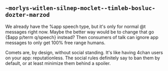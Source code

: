 ## `~morlys-witlen-silnep-moclet--timleb-bosluc-dozter-marzod`
We already have the %app speech type, but it's only for normal @t messages right now. Maybe the better way would be to change that go {$app p/term q/speech} instead? Then consumers of talk can ignore app messages to only get 100% free range humans.

Comets are, by design, without social standing. It's like having 4chan users on your app: reputationless. The social rules definitely say to ban them by default, or at least minimize them behind a spoiler.